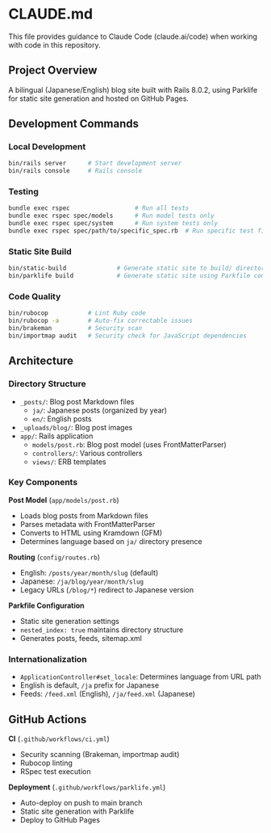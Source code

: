 # CLAUDE.md

This file provides guidance to Claude Code (claude.ai/code) when working with code in this repository.

## Project Overview

A bilingual (Japanese/English) blog site built with Rails 8.0.2, using Parklife for static site generation and hosted on GitHub Pages.

## Development Commands

### Local Development
```bash
bin/rails server      # Start development server
bin/rails console     # Rails console
```

### Testing
```bash
bundle exec rspec                  # Run all tests
bundle exec rspec spec/models      # Run model tests only
bundle exec rspec spec/system      # Run system tests only
bundle exec rspec spec/path/to/specific_spec.rb  # Run specific test file
```

### Static Site Build
```bash
bin/static-build              # Generate static site to build/ directory
bin/parklife build            # Generate static site using Parkfile config
```

### Code Quality
```bash
bin/rubocop           # Lint Ruby code
bin/rubocop -a        # Auto-fix correctable issues
bin/brakeman          # Security scan
bin/importmap audit   # Security check for JavaScript dependencies
```

## Architecture

### Directory Structure
- `_posts/`: Blog post Markdown files
  - `ja/`: Japanese posts (organized by year)
  - `en/`: English posts
- `_uploads/blog/`: Blog post images
- `app/`: Rails application
  - `models/post.rb`: Blog post model (uses FrontMatterParser)
  - `controllers/`: Various controllers
  - `views/`: ERB templates

### Key Components

**Post Model** (`app/models/post.rb`)
- Loads blog posts from Markdown files
- Parses metadata with FrontMatterParser
- Converts to HTML using Kramdown (GFM)
- Determines language based on `ja/` directory presence

**Routing** (`config/routes.rb`)
- English: `/posts/year/month/slug` (default)
- Japanese: `/ja/blog/year/month/slug`
- Legacy URLs (`/blog/*`) redirect to Japanese version

**Parkfile Configuration**
- Static site generation settings
- `nested_index: true` maintains directory structure
- Generates posts, feeds, sitemap.xml

### Internationalization
- `ApplicationController#set_locale`: Determines language from URL path
- English is default, `/ja` prefix for Japanese
- Feeds: `/feed.xml` (English), `/ja/feed.xml` (Japanese)

## GitHub Actions

**CI** (`.github/workflows/ci.yml`)
- Security scanning (Brakeman, importmap audit)
- Rubocop linting
- RSpec test execution

**Deployment** (`.github/workflows/parklife.yml`)
- Auto-deploy on push to main branch
- Static site generation with Parklife
- Deploy to GitHub Pages
